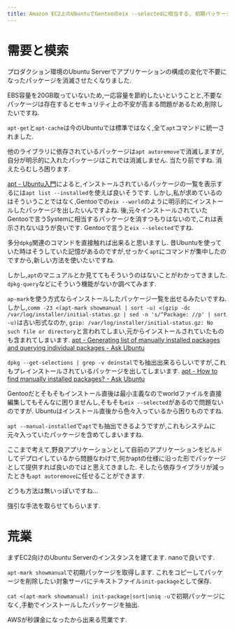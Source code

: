 ```yaml
---
title: Amazon EC2上のUbuntuでGentooのeix --selectedに相当する, 初期パッケージに含まれていない手動でインストールしたパッケージ一覧を表示する方法
---
```


# 需要と模索

プロダクション環境のUbuntu Serverでアプリケーションの構成の変化で不要になったパッケージを消滅させたくなりました.

EBS容量を20GB取っていないため,一応容量を節約したいということと,不要なパッケージは存在するとセキュリティ上の不安が高まる問題があるため,削除したいですね.

`apt-get`と`apt-cache`は今のUbuntuでは標準ではなく,全て`apt`コマンドに統一されました.

他のライブラリに依存されているパッケージは`apt autoremove`で消滅しますが,自分が明示的に入れたパッケージはこれでは消滅しません.
当たり前ですね.
消えたらむしろ困ります.

[apt - Ubuntu入門](http://kaworu.jpn.org/ubuntu/apt)によると,インストールされているパッケージの一覧を表示するには`apt list --installed`を使えば良いそうです.
しかし,私が求めているのはそういうことではなく,Gentooでの`eix --world`のように明示的にインストールしたパッケージを出したいんですよね.
後,元々インストールされていたGentooで言うSystemに相当するパッケージを消すつもりはないので,これは表示されないほうが良いです.
Gentooで言うと`eix --selected`ですね.

多分`dpkg`関連のコマンドを直接触れば出来ると思いますし.
昔Ubuntuを使っていた時はそうしていた記憶があるのですが,せっかく`apt`にコマンドが集中したのですから,新しい方法を使いたいですね.

しかし,`apt`のマニュアルとか見ててもそういうのはないことがわかってきました.
`dpkg-query`などにそういう機能がないか調べてみます.

`ap-mark`を使う方式ならインストールしたパッケージ一覧を出せるみたいですね.
しかし,`comm -23 <(apt-mark showmanual | sort -u) <(gzip -dc /var/log/installer/initial-status.gz | sed -n 's/^Package: //p' | sort -u)`は古い形式なのか,
`gzip: /var/log/installer/initial-status.gz: No such file or directory`と言われてしまい,元からインストールされていたものも含まれてしまいます.
[apt - Generating list of manually installed packages and querying individual packages - Ask Ubuntu](https://askubuntu.com/questions/2389/generating-list-of-manually-installed-packages-and-querying-individual-packages)

`dpkg --get-selections | grep -v deinstal`でも抽出出来るらしいですが,これもプレインストールされているパッケージを出してしまいます.
[apt - How to find manually installed packages? - Ask Ubuntu](https://askubuntu.com/questions/32007/how-to-find-manually-installed-packages)

Gentooだとそもそもインストール直後は最小主義なのでworldファイルを直接編集してもそんなに困りませんし,そもそも`eix --selected`があるので問題ないのですが.
Ubuntuはインストール直後から色々入っているから困りものですね.

`apt --manual-installed`で`apt`でも抽出できるようですが,これもシステムに元々入っていたパッケージを含めてしまいますね.

ここまで考えて,野良アプリケーションとして自前のアプリケーションをビルドしてデプロイしているから問題なわけで,何かaptの仕様に沿った形でパッケージとして提供すれば良いのではと思えてきました.
そしたら依存ライブラリが減ったときも`apt autoremove`に任せることができます.

どうも方法は無いっぽいですね…

強引な手法を取らせてもらいます.

# 荒業

まずEC2向けのUbuntu Serverのインスタンスを建てます.
nanoで良いです.

`apt-mark showmanual`で初期パッケージを取得します.
これをコピーしてパッケージを削除したい対象サーバにテキストファイル`init-package`として保存.

`cat <(apt-mark showmanual) init-package|sort|uniq -u`で初期パッケージになく,手動でインストールしたパッケージを抽出.

AWSが秒課金になったから出来る荒業です.
